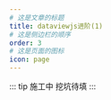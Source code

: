 ```yaml
---
# 这是文章的标题
title: dataviewjs进阶(1)
# 这是侧边栏的顺序
order: 3
# 这是页面的图标
icon: page
---
```

::: tip 施工中
挖坑待填
:::